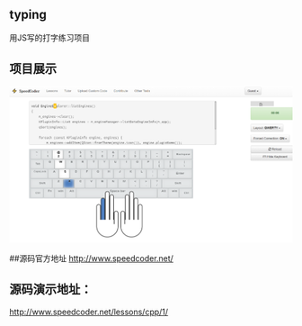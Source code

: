 ## typing
用JS写的打字练习项目

## 项目展示
![](https://github.com/zhouhangzooo/typing/blob/master/typing/image/typing.jpg)

##源码官方地址
http://www.speedcoder.net/

## 源码演示地址：
http://www.speedcoder.net/lessons/cpp/1/
